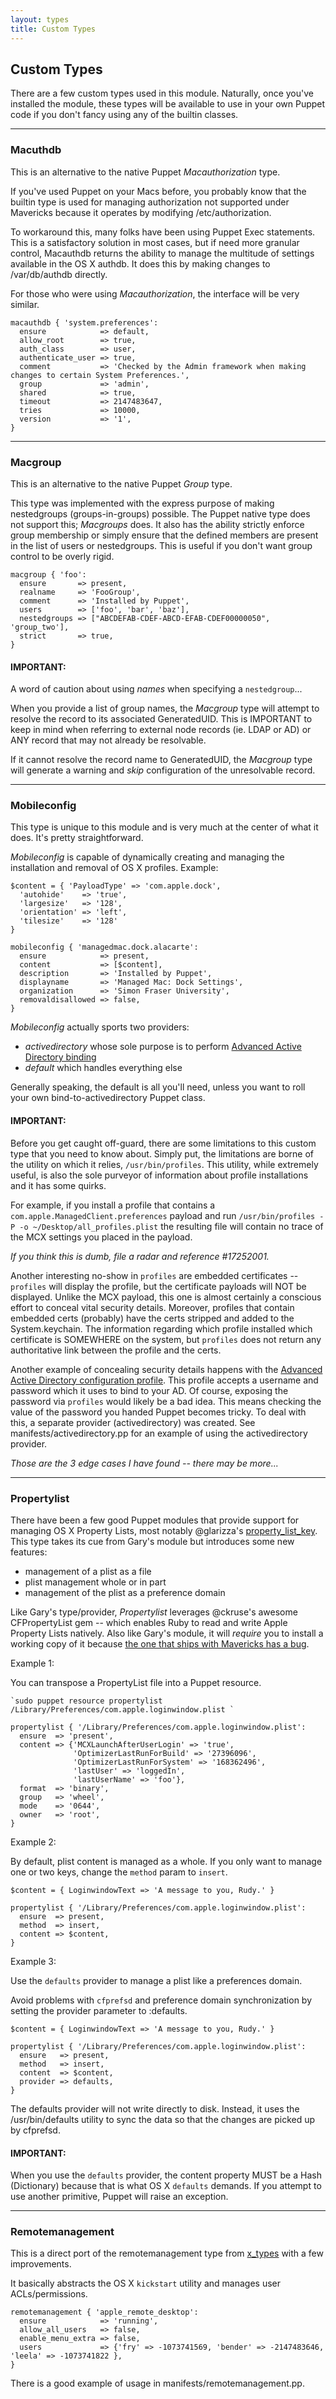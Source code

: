 ```yaml
---
layout: types
title: Custom Types
---
```

## Custom Types

There are a few custom types used in this module. Naturally, once you've installed the module, these types will be available to use in your own Puppet code if you don't fancy using any of the builtin classes.

---
<a id="Macuthdb"></a>
### Macuthdb

This is an alternative to the native Puppet _Macauthorization_ type.

If you've used Puppet on your Macs before, you probably know that the builtin type is used for managing authorization not supported under Mavericks because it operates by modifying /etc/authorization.

To workaround this, many folks have been using Puppet Exec statements. This is a satisfactory solution in most cases, but if need more granular control, Macauthdb returns the ability to manage the multitude of settings available in the OS X authdb. It does this by making changes to /var/db/authdb directly.

For those who were using _Macauthorization_, the interface will be very similar.

    macauthdb { 'system.preferences':
      ensure            => default,
      allow_root        => true,
      auth_class        => user,
      authenticate_user => true,
      comment           => 'Checked by the Admin framework when making changes to certain System Preferences.',
      group             => 'admin',
      shared            => true,
      timeout           => 2147483647,
      tries             => 10000,
      version           => '1',
    }

---
<a id="Macgroup"></a>
### Macgroup

This is an alternative to the native Puppet _Group_ type.

This type was implemented with the express purpose of making nestedgroups (groups-in-groups) possible. The Puppet native type does not support this; _Macgroups_ does. It also has the ability strictly enforce group membership or simply ensure that the defined members are present in the list of users or nestedgroups. This is useful if you don't want group control to be overly rigid.

    macgroup { 'foo':
      ensure       => present,
      realname     => 'FooGroup',
      comment      => 'Installed by Puppet',
      users        => ['foo', 'bar', 'baz'],
      nestedgroups => ["ABCDEFAB-CDEF-ABCD-EFAB-CDEF00000050", 'group_two'],
      strict       => true,
    }

#### IMPORTANT:
A word of caution about using _names_ when specifying a `nestedgroup`...

When you provide a list of group names, the _Macgroup_ type will attempt to resolve the record to its associated GeneratedUID. This is IMPORTANT to keep in mind when referring to external node records (ie. LDAP or AD) or ANY record that may not already be resolvable.

If it cannot resolve the record name to GeneratedUID, the _Macgroup_ type will generate a warning and _skip_ configuration of the unresolvable record.

---
<a id="Mobileconfig"></a>
### Mobileconfig

This type is unique to this module and is very much at the center of what it does. It's pretty straightforward.

_Mobileconfig_ is capable of dynamically creating and managing the installation and removal of OS X profiles. Example:

    $content = { 'PayloadType' => 'com.apple.dock',
      'autohide'    => 'true',
      'largesize'   => '128',
      'orientation' => 'left',
      'tilesize'    => '128'
    }

    mobileconfig { 'managedmac.dock.alacarte':
      ensure            => present,
      content           => [$content],
      description       => 'Installed by Puppet',
      displayname       => 'Managed Mac: Dock Settings',
      organization      => 'Simon Fraser University',
      removaldisallowed => false,
    }

_Mobileconfig_ actually sports two providers:

* _activedirectory_ whose sole purpose is to perform [Advanced Active Directory binding](http://support.apple.com/kb/HT5981?viewlocale=en_US&locale=en_US)
* _default_ which handles everything else

Generally speaking, the default is all you'll need, unless you want to roll your own bind-to-activedirectory Puppet class.

#### IMPORTANT:

Before you get caught off-guard, there are some limitations to this custom type that you need to know about. Simply put, the limitations are borne of the utility on which it relies, `/usr/bin/profiles`. This utility, while extremely useful, is also the sole purveyor of information about profile installations and it has some quirks.

For example, if you install a profile that contains a `com.apple.ManagedClient.preferences` payload and run `/usr/bin/profiles -P -o ~/Desktop/all_profiles.plist` the resulting file will contain no trace of the MCX settings you placed in the payload.

*If you think this is dumb, file a radar and reference #17252001.*

Another interesting no-show in `profiles` are embedded certificates -- `profiles` will display the profile, but the certificate payloads will NOT be displayed. Unlike the MCX payload, this one is almost certainly a conscious effort to conceal vital security details. Moreover, profiles that contain embedded certs (probably) have the certs stripped and added to the System.keychain. The information regarding which profile installed which certificate is SOMEWHERE on the system, but `profiles` does not return any authoritative link between the profile and the certs.

Another example of concealing security details happens with the [Advanced Active Directory configuration profile](http://support.apple.com/kb/HT5981?viewlocale=en_US&locale=en_US). This profile accepts a username and password which it uses to bind to your AD. Of course, exposing the password via `profiles` would likely be a bad idea. This means checking the value of the password you handed Puppet becomes tricky. To deal with this, a separate provider (activedirectory) was created. See manifests/activedirectory.pp for an example of using the activedirectory provider.

*Those are the 3 edge cases I have found -- there may be more...*

---
<a id="Propertylist"></a>
### Propertylist

There have been a few good Puppet modules that provide support for managing OS X Property Lists, most notably @glarizza's [property\_list\_key](https://forge.puppetlabs.com/glarizza/property_list_key). This type takes its cue from Gary's module but introduces some new features:

* management of a plist as a file
* plist management whole or in part
* management of the plist as a preference domain

Like Gary's type/provider, _Propertylist_ leverages @ckruse's awesome CFPropertyList gem -- which enables Ruby to read and write Apple Property Lists natively. Also like Gary's module, it will _require_ you to install a working copy of it because [the one that ships with Mavericks has a bug](https://github.com/glarizza/puppet-property_list_key#the-cfpropertylist-provider).

Example 1:

You can transpose a PropertyList file into a Puppet resource.

    `sudo puppet resource propertylist /Library/Preferences/com.apple.loginwindow.plist `

    propertylist { '/Library/Preferences/com.apple.loginwindow.plist':
      ensure  => 'present',
      content => {'MCXLaunchAfterUserLogin' => 'true',
                  'OptimizerLastRunForBuild' => '27396096',
                  'OptimizerLastRunForSystem' => '168362496',
                  'lastUser' => 'loggedIn',
                  'lastUserName' => 'foo'},
      format  => 'binary',
      group   => 'wheel',
      mode    => '0644',
      owner   => 'root',
    }

Example 2:

By default, plist content is managed as a whole. If you only want to manage one or two keys, change the `method` param to `insert`.

    $content = { LoginwindowText => 'A message to you, Rudy.' }

    propertylist { '/Library/Preferences/com.apple.loginwindow.plist':
      ensure  => present,
      method  => insert,
      content => $content,
    }

Example 3:

Use the `defaults` provider to manage a plist like a preferences domain.

Avoid problems with `cfprefsd` and preference domain synchronization by
setting the provider parameter to :defaults.

    $content = { LoginwindowText => 'A message to you, Rudy.' }

    propertylist { '/Library/Preferences/com.apple.loginwindow.plist':
      ensure   => present,
      method   => insert,
      content  => $content,
      provider => defaults,
    }

The defaults provider will not write directly to disk. Instead, it uses the /usr/bin/defaults utility to sync the data so that the changes are picked up by cfprefsd.

#### IMPORTANT:

When you use the `defaults` provider, the content property MUST be a Hash (Dictionary) because that is what OS X `defaults` demands. If you attempt to use another primitive, Puppet will raise an exception.

---
<a id="Remotemanagement"></a>
### Remotemanagement

This is a direct port of the remotemanagement type from [x_types](https://github.com/dayglojesus/x_types) with a few improvements.

It basically abstracts the OS X `kickstart` utility and manages user ACLs/permissions.

    remotemanagement { 'apple_remote_desktop':
      ensure            => 'running',
      allow_all_users   => false,
      enable_menu_extra => false,
      users             => {'fry' => -1073741569, 'bender' => -2147483646, 'leela' => -1073741822 },
    }

There is a good example of usage in manifests/remotemanagement.pp.
